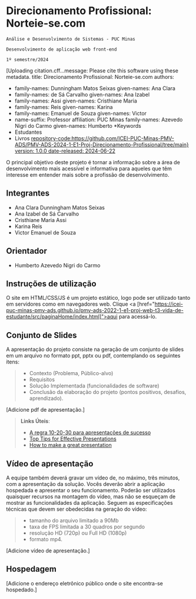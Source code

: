 # Direcionamento Profissional: Norteie-se.com

`Análise e Desenvolvimento de Sistemas - PUC Minas`

`Desenvolvimento de aplicação web front-end`

`1º semestre/2024`

[Uploading citation.cff…message: Please cite this software using these metadata.
title: Direcionamento Profissional: Norteie-se.com
authors:
  - family-names: Dunningham Matos Seixas
    given-names: Ana Clara
  - family-names: de Sá Carvalho
    given-names: Ana Izabel
  - family-names: Assi
    given-names: Cristhiane Maria
  - family-names: Reis
    given-names: Karina
 - family-names: Emanuel de Souza
    given-names: Victor  
  - name-suffix: Professor
    affiliation: PUC Minas
    family-names: Azevedo Nigri do Carmo
    given-names: Humberto
*Keywords
  - Estudantes
  - Livros
[repository-code:https://github.com/ICEI-PUC-Minas-PMV-ADS/PMV-ADS-2024-1-E1-Proj-Direcionamento-Profissional/tree/main}
version: 1.0.0
date-released: 2024-06-22]()


O principal objetivo deste projeto é tornar a informação sobre a área de desenvolvimento mais acessível e informativa para aqueles que têm interesse em entender mais sobre a profissão de desenvolvimento.

## Integrantes

* Ana Clara Dunningham Matos Seixas
* Ana Izabel de Sá Carvalho
* Cristhiane Maria Assi
* Karina Reis
* Victor Emanuel de Souza

## Orientador
* Humberto Azevedo Nigri do Carmo

## Instruções de utilização

O site em HTML/CSS/JS é um projeto estático, logo pode ser utilizado tanto em servidores como em navegadores web. Clique <a [href="https://icei-puc-minas-pmv-ads.github.io/pmv-ads-2022-1-e1-proj-web-t3-vida-de-estudante/src/paginaHome/index.html]">aqui</a> para acessá-lo.

## Conjunto de Slides

A apresentação do projeto consiste na geração de um conjunto de slides em um arquivo no formato ppt, pptx ou pdf, contemplando os seguintes itens:

> - Contexto (Problema, Público-alvo)
> - Requisitos
> - Solução Implementada (funcionalidades de software)
> - Conclusão da elaboração do projeto (pontos positivos, desafios, aprendizado).

[Adicione pdf de apresentação.]

> **Links Úteis**:
> - [A regra 10-20-30 para apresentações de sucesso](https://revistapegn.globo.com/Noticias/noticia/2014/07/regra-10-20-30-para-apresentacoes-de-sucesso.html)
> - [Top Tips for Effective Presentations](https://www.skillsyouneed.com/present/presentation-tips.html)
> - [How to make a great presentation](https://www.ted.com/playlists/574/how_to_make_a_great_presentation)

## Vídeo de apresentação

A equipe também deverá gravar um vídeo de, no máximo, três minutos, com a apresentação da solução. Vocês deverão abrir a aplicação hospedada e apresentar o seu funcionamento.  Poderão ser utilizados quaisquer recursos na montagem do vídeo, mas não se esqueçam de mostrar as funcionalidades da aplicação. Seguem as especificações técnicas que devem ser obedecidas na geração do vídeo:

> - tamanho do arquivo limitado a 90Mb
> - taxa de FPS limitada a 30 quadros por segundo
> - resolução HD (720p) ou Full HD (1080p)
> - formato mp4.

[Adicione vídeo de apresentação.]

## Hospedagem

[Adicione o endereço eletrônico público onde o site encontra-se hospedado.]
